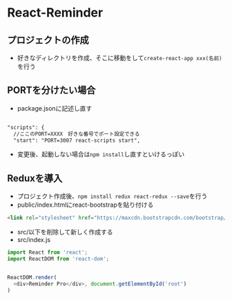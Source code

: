 # React-Reminder
## プロジェクトの作成
- 好きなディレクトリを作成、そこに移動をして`create-react-app xxx(名前)`を行う

## PORTを分けたい場合
- package.jsonに記述し直す
```html

"scripts": {
  //ここのPORT=XXXX　好きな番号でポート設定できる
  "start": "PORT=3007 react-scripts start",

```
- 変更後、起動しない場合は`npm install`し直すといけるっぽい

## Reduxを導入
- プロジェクト作成後、`npm install redux react-redux --save`を行う
- public/index.htmlにreact-bootstrapを貼り付ける

```html
<link rel="stylesheet" href="https://maxcdn.bootstrapcdn.com/bootstrap/latest/css/bootstrap.min.css">
```

- src/以下を削除して新しく作成する
- src/index.js
```js
import React from 'react';
import ReactDOM from 'react-dom';


ReactDOM.render(
  <div>Reminder Pro</div>, document.getElementById('root')
)
```
